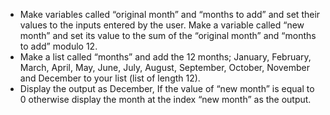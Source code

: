 -   Make variables called “original month” and “months to add” and set their values to the inputs entered by the user.
    Make a variable called “new month” and set its value to the sum of the “original month” and “months to add” modulo 12.
-   Make a list called “months” and add the 12 months; January, February, March, April, May, June, July, August, September, October, November and December to your list (list of length 12).
-   Display the output as December, If the value of “new month” is equal to 0 otherwise display the month at the index “new month” as the output.
